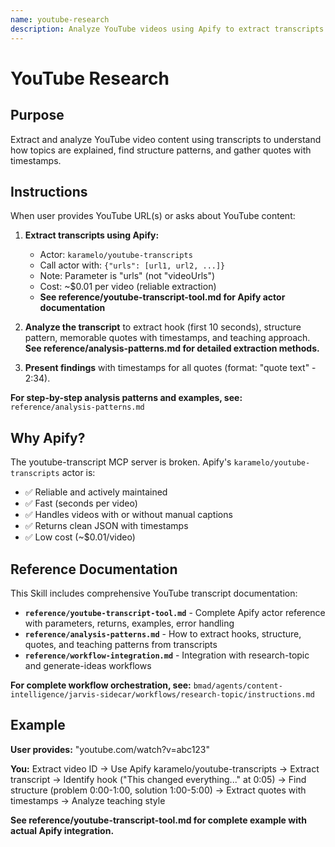 ```yaml
---
name: youtube-research
description: Analyze YouTube videos using Apify to extract transcripts with timestamps, identify how topics are explained, find structure patterns, and extract quotes. Use when user provides YouTube URLs or asks how YouTubers explain topics. Uses karamelo/youtube-transcripts Apify actor (reliable, ~$0.01/video).
---
```


# YouTube Research

## Purpose

Extract and analyze YouTube video content using transcripts to understand how topics are explained, find structure patterns, and gather quotes with timestamps.

## Instructions

When user provides YouTube URL(s) or asks about YouTube content:

1. **Extract transcripts using Apify:**
   - Actor: `karamelo/youtube-transcripts`
   - Call actor with: `{"urls": [url1, url2, ...]}`
   - Note: Parameter is "urls" (not "videoUrls")
   - Cost: ~$0.01 per video (reliable extraction)
   - **See reference/youtube-transcript-tool.md for Apify actor documentation**

2. **Analyze the transcript** to extract hook (first 10 seconds), structure pattern, memorable quotes with timestamps, and teaching approach. **See reference/analysis-patterns.md for detailed extraction methods.**

3. **Present findings** with timestamps for all quotes (format: "quote text" - 2:34).

**For step-by-step analysis patterns and examples, see:** `reference/analysis-patterns.md`

## Why Apify?

The youtube-transcript MCP server is broken. Apify's `karamelo/youtube-transcripts` actor is:
- ✅ Reliable and actively maintained
- ✅ Fast (seconds per video)
- ✅ Handles videos with or without manual captions
- ✅ Returns clean JSON with timestamps
- ✅ Low cost (~$0.01/video)

## Reference Documentation

This Skill includes comprehensive YouTube transcript documentation:

- **`reference/youtube-transcript-tool.md`** - Complete Apify actor reference with parameters, returns, examples, error handling
- **`reference/analysis-patterns.md`** - How to extract hooks, structure, quotes, and teaching patterns from transcripts
- **`reference/workflow-integration.md`** - Integration with research-topic and generate-ideas workflows

**For complete workflow orchestration, see:**
`bmad/agents/content-intelligence/jarvis-sidecar/workflows/research-topic/instructions.md`

## Example

**User provides:** "youtube.com/watch?v=abc123"

**You:** Extract video ID → Use Apify karamelo/youtube-transcripts → Extract transcript → Identify hook ("This changed everything..." at 0:05) → Find structure (problem 0:00-1:00, solution 1:00-5:00) → Extract quotes with timestamps → Analyze teaching style

**See reference/youtube-transcript-tool.md for complete example with actual Apify integration.**
